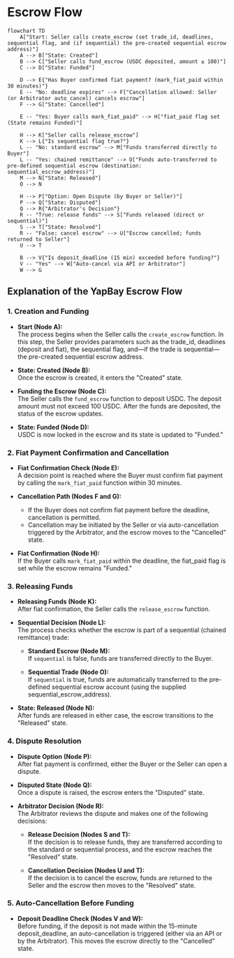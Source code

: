 # Escrow Flow

```mermaid
flowchart TD
    A["Start: Seller calls create_escrow (set trade_id, deadlines, sequential flag, and (if sequential) the pre-created sequential escrow address)"]
    A --> B["State: Created"]
    B --> C["Seller calls fund_escrow (USDC deposited, amount ≤ 100)"]
    C --> D["State: Funded"]
    
    D --> E{"Has Buyer confirmed fiat payment? (mark_fiat_paid within 30 minutes)"}
    E -- "No: deadline expires" --> F["Cancellation allowed: Seller (or Arbitrator auto_cancel) cancels escrow"]
    F --> G["State: Cancelled"]
    
    E -- "Yes: Buyer calls mark_fiat_paid" --> H["fiat_paid flag set (State remains Funded)"]
    
    H --> K["Seller calls release_escrow"]
    K --> L{"Is sequential flag true?"}
    L -- "No: standard escrow" --> M["Funds transferred directly to Buyer"]
    L -- "Yes: chained remittance" --> O["Funds auto-transferred to pre-defined sequential escrow (destination: sequential_escrow_address)"]
    M --> N["State: Released"]
    O --> N
    
    H --> P["Option: Open Dispute (by Buyer or Seller)"]
    P --> Q["State: Disputed"]
    Q --> R{"Arbitrator's Decision"}
    R -- "True: release funds" --> S["Funds released (direct or sequential)"]
    S --> T["State: Resolved"]
    R -- "False: cancel escrow" --> U["Escrow cancelled; funds returned to Seller"]
    U --> T
    
    B --> V{"Is deposit_deadline (15 min) exceeded before funding?"}
    V -- "Yes" --> W["Auto-cancel via API or Arbitrator"]
    W --> G
```

## Explanation of the YapBay Escrow Flow

### 1. Creation and Funding

- **Start (Node A):**  
  The process begins when the Seller calls the `create_escrow` function. In this step, the Seller provides parameters such as the trade_id, deadlines (deposit and fiat), the sequential flag, and—if the trade is sequential—the pre-created sequential escrow address.

- **State: Created (Node B):**  
  Once the escrow is created, it enters the "Created" state.

- **Funding the Escrow (Node C):**  
  The Seller calls the `fund_escrow` function to deposit USDC. The deposit amount must not exceed 100 USDC. After the funds are deposited, the status of the escrow updates.

- **State: Funded (Node D):**  
  USDC is now locked in the escrow and its state is updated to "Funded."

### 2. Fiat Payment Confirmation and Cancellation

- **Fiat Confirmation Check (Node E):**  
  A decision point is reached where the Buyer must confirm fiat payment by calling the `mark_fiat_paid` function within 30 minutes.

- **Cancellation Path (Nodes F and G):**  
  - If the Buyer does not confirm fiat payment before the deadline, cancellation is permitted.  
  - Cancellation may be initiated by the Seller or via auto-cancellation triggered by the Arbitrator, and the escrow moves to the "Cancelled" state.

- **Fiat Confirmation (Node H):**  
  If the Buyer calls `mark_fiat_paid` within the deadline, the fiat_paid flag is set while the escrow remains "Funded."

### 3. Releasing Funds

- **Releasing Funds (Node K):**  
  After fiat confirmation, the Seller calls the `release_escrow` function.

- **Sequential Decision (Node L):**  
  The process checks whether the escrow is part of a sequential (chained remittance) trade:
  
  - **Standard Escrow (Node M):**  
    If `sequential` is false, funds are transferred directly to the Buyer.
  
  - **Sequential Trade (Node O):**  
    If `sequential` is true, funds are automatically transferred to the pre-defined sequential escrow account (using the supplied sequential_escrow_address).

- **State: Released (Node N):**  
  After funds are released in either case, the escrow transitions to the "Released" state.

### 4. Dispute Resolution

- **Dispute Option (Node P):**  
  After fiat payment is confirmed, either the Buyer or the Seller can open a dispute.

- **Disputed State (Node Q):**  
  Once a dispute is raised, the escrow enters the "Disputed" state.

- **Arbitrator Decision (Node R):**  
  The Arbitrator reviews the dispute and makes one of the following decisions:
  
  - **Release Decision (Nodes S and T):**  
    If the decision is to release funds, they are transferred according to the standard or sequential process, and the escrow reaches the "Resolved" state.
  
  - **Cancellation Decision (Nodes U and T):**  
    If the decision is to cancel the escrow, funds are returned to the Seller and the escrow then moves to the "Resolved" state.

### 5. Auto-Cancellation Before Funding

- **Deposit Deadline Check (Nodes V and W):**  
  Before funding, if the deposit is not made within the 15-minute deposit_deadline, an auto-cancellation is triggered (either via an API or by the Arbitrator). This moves the escrow directly to the "Cancelled" state.